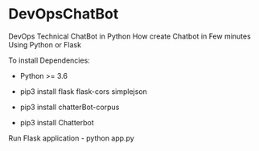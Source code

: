 # DevOpsChatBot
DevOps Technical ChatBot in Python
How create Chatbot in Few minutes Using Python or Flask

To install Dependencies:

* Python >= 3.6

* pip3 install flask flask-cors simplejson
* pip3 install chatterBot-corpus
* pip3 install Chatterbot

Run Flask application - python app.py
